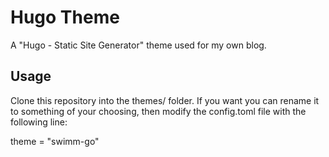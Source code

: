 # Hugo Theme

A "Hugo - Static Site Generator" theme used for my own blog.

## Usage
Clone this repository into the themes/ folder. If you want you can rename it to something of your choosing, then modify the config.toml file with the following line:

theme = "swimm-go"